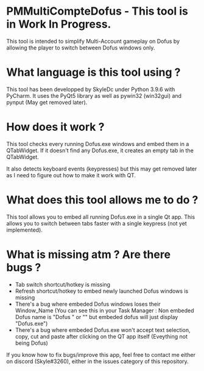 # PMMultiCompteDofus - This tool is in Work In Progress.

This tool is intended to simplify Multi-Account gameplay on Dofus by allowing the player to switch between Dofus windows only.

# What language is this tool using ?

This tool has been developped by SkyleDc under Python 3.9.6 with PyCharm.
It uses the PyQt5 library as well as pywin32 (win32gui) and pynput (May get removed later).

# How does it work ?

This tool checks every running Dofus.exe windows and embed them in a QTabWidget.
If it doesn't find any Dofus.exe, it creates an empty tab in the QTabWidget.

It also detects keyboard events (keypresses) but this may get removed later as I need to figure out how to make it work with QT.

# What does this tool allows me to do ?

This tool allows you to embed all running Dofus.exe in a single Qt app.
This allows you to switch between tabs faster with a single keypress (not yet implemented).

# What is missing atm ? Are there bugs ?

- Tab switch shortcut/hotkey is missing
- Refresh shortcut/hotkey to embed newly launched Dofus windows is missing
- There's a bug where embeded Dofus windows loses their Window_Name
  (You can see this in your Task Manager : Non embeded Dofus name is "Dofus <version>" or "<Your character name>" but embeded dofus will just display "Dofus.exe")
- There's a bug where embeded Dofus.exe won't accept text selection, copy, cut and paste after clicking on the QT app itself (Eveything not being Dofus)

If you know how to fix bugs/improve this app, feel free to contact me either on discord (Skyle#3260), either in the issues category of this repository.